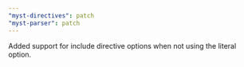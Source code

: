 ```yaml
---
"myst-directives": patch
"myst-parser": patch
---
```


Added support for include directive options when not using the literal option.
